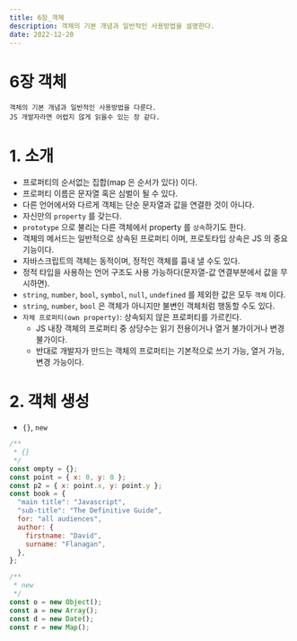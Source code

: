 ```yaml
---
title: 6장_객체
description: 객체의 기본 개념과 일반적인 사용방법을 설명한다.
date: 2022-12-20
---
```


# 6장 객체

```
객체의 기본 개념과 일반적인 사용방법을 다룬다.
JS 개발자라면 어렵지 않게 읽을수 있는 장 같다.
```

# 1. 소개

- 프로퍼티의 순서없는 집합(map 은 순서가 있다) 이다.
- 프로퍼티 이름은 문자열 혹은 심벌이 될 수 있다.
- 다른 언어에서와 다르게 객체는 단순 문자열과 값을 연결한 것이 아니다.
- 자신만의 `property` 를 갖는다.
- `prototype` 으로 불리는 다른 객체에서 property 를 `상속`하기도 한다.
- 객체의 메서드는 일반적으로 상속된 프로퍼티 이며, 프로토타입 상속은 JS 의 중요 기능이다.
- 자바스크립트의 객체는 동적이며, 정적인 객체를 흉내 낼 수도 있다.
- 정적 타입을 사용하는 언어 구조도 사용 가능하다(문자열-값 연결부분에서 값을 무시하면).
- `string`, `number`, `bool`, `symbol`, `null`, `undefined` 를 제외한 값은 모두 `객체` 이다.
- `string`, `number`, `bool` 은 객체가 아니지만 불변인 객체처럼 행동할 수도 있다.
- `자체 프로퍼티(own property)`: 상속되지 않은 프로퍼티를 가르킨다.
  - JS 내장 객체의 프로퍼티 중 상당수는 읽기 전용이거나 열거 불가이거나 변경 불가이다.
  - 반대로 개발자가 만드는 객체의 프로퍼티는 기본적으로 쓰기 가능, 열거 가능, 변경 가능이다.

# 2. 객체 생성

- `{}`, `new`

```javascript
/**
 * {}
 */
const ompty = {};
const point = { x: 0, y: 0 };
const p2 = { x: point.x, y: point.y };
const book = {
  "main title": "Javascript",
  "sub-title": "The Definitive Guide",
  for: "all audiences",
  author: {
    firstname: "David",
    surname: "Flanagan",
  },
};

/**
 * new
 */
const o = new Object();
const a = new Array();
const d = new Date();
const r = new Map();
```
